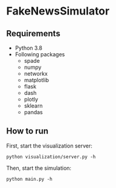 # FakeNewsSimulator

## Requirements

- Python 3.8
- Following packages
  - spade
  - numpy
  - networkx
  - matplotlib
  - flask
  - dash
  - plotly
  - sklearn
  - pandas

## How to run

First, start the visualization server:

```
python visualization/server.py -h
```

Then, start the simulation:

```
python main.py -h
```
